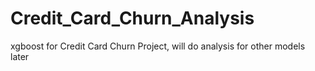 # Credit_Card_Churn_Analysis
xgboost for Credit Card Churn Project, will do analysis for other models later